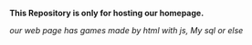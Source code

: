 **This Repository is only for hosting our homepage.**

_our web page has games made by html with js, My sql or else_
